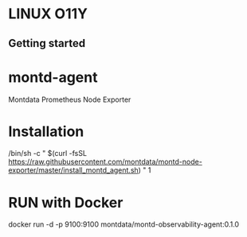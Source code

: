 # LINUX O11Y



## Getting started

# montd-agent
Montdata Prometheus Node Exporter

# Installation
/bin/sh -c " $(curl -fsSL  https://raw.githubusercontent.com/montdata/montd-node-exporter/master/install_montd_agent.sh) " 1

# RUN with Docker
docker run -d -p 9100:9100 montdata/montd-observability-agent:0.1.0
